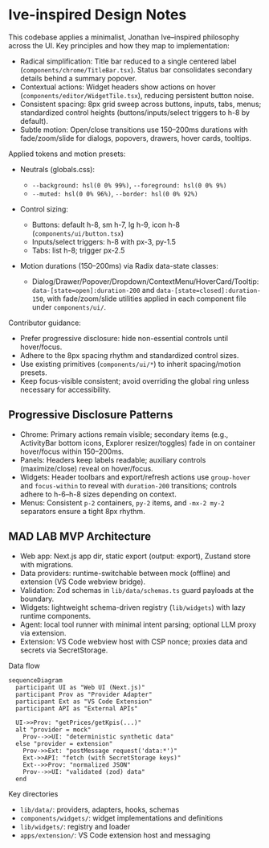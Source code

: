 # Ive-inspired Design Notes

This codebase applies a minimalist, Jonathan Ive–inspired philosophy across the UI. Key principles and how they map to implementation:

- Radical simplification: Title bar reduced to a single centered label (`components/chrome/TitleBar.tsx`). Status bar consolidates secondary details behind a summary popover.
- Contextual actions: Widget headers show actions on hover (`components/editor/WidgetTile.tsx`), reducing persistent button noise.
- Consistent spacing: 8px grid sweep across buttons, inputs, tabs, menus; standardized control heights (buttons/inputs/select triggers to h-8 by default).
- Subtle motion: Open/close transitions use 150–200ms durations with fade/zoom/slide for dialogs, popovers, drawers, hover cards, tooltips.

Applied tokens and motion presets:

- Neutrals (globals.css):
  - `--background: hsl(0 0% 99%)`, `--foreground: hsl(0 0% 9%)`
  - `--muted: hsl(0 0% 96%)`, `--border: hsl(0 0% 92%)`

- Control sizing:
  - Buttons: default h-8, sm h-7, lg h-9, icon h-8 (`components/ui/button.tsx`)
  - Inputs/select triggers: h-8 with px-3, py-1.5
  - Tabs: list h-8; trigger px-2.5

- Motion durations (150–200ms) via Radix data-state classes:
  - Dialog/Drawer/Popover/Dropdown/ContextMenu/HoverCard/Tooltip: `data-[state=open]:duration-200` and `data-[state=closed]:duration-150`, with fade/zoom/slide utilities applied in each component file under `components/ui/`.

Contributor guidance:

- Prefer progressive disclosure: hide non-essential controls until hover/focus.
- Adhere to the 8px spacing rhythm and standardized control sizes.
- Use existing primitives (`components/ui/*`) to inherit spacing/motion presets.
- Keep focus-visible consistent; avoid overriding the global ring unless necessary for accessibility.

## Progressive Disclosure Patterns

- Chrome: Primary actions remain visible; secondary items (e.g., ActivityBar bottom icons, Explorer resizer/toggles) fade in on container hover/focus within 150–200ms.
- Panels: Headers keep labels readable; auxiliary controls (maximize/close) reveal on hover/focus.
- Widgets: Header toolbars and export/refresh actions use `group-hover` and `focus-within` to reveal with `duration-200` transitions; controls adhere to h-6–h-8 sizes depending on context.
- Menus: Consistent `p-2` containers, `py-2` items, and `-mx-2 my-2` separators ensure a tight 8px rhythm.

## MAD LAB MVP Architecture

- Web app: Next.js app dir, static export (output: export), Zustand store with migrations.
- Data providers: runtime-switchable between mock (offline) and extension (VS Code webview bridge).
- Validation: Zod schemas in `lib/data/schemas.ts` guard payloads at the boundary.
- Widgets: lightweight schema-driven registry (`lib/widgets`) with lazy runtime components.
- Agent: local tool runner with minimal intent parsing; optional LLM proxy via extension.
- Extension: VS Code webview host with CSP nonce; proxies data and secrets via SecretStorage.

Data flow

```mermaid
sequenceDiagram
  participant UI as "Web UI (Next.js)"
  participant Prov as "Provider Adapter"
  participant Ext as "VS Code Extension"
  participant API as "External APIs"

  UI->>Prov: "getPrices/getKpis(...)"
  alt "provider = mock"
    Prov-->>UI: "deterministic synthetic data"
  else "provider = extension"
    Prov->>Ext: "postMessage request('data:*')"
    Ext->>API: "fetch (with SecretStorage keys)"
    Ext-->>Prov: "normalized JSON"
    Prov-->>UI: "validated (zod) data"
  end
```

Key directories

- `lib/data/`: providers, adapters, hooks, schemas
- `components/widgets/`: widget implementations and definitions
- `lib/widgets/`: registry and loader
- `apps/extension/`: VS Code extension host and messaging
